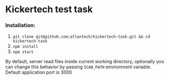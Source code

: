 # Kickertech test task

### Installation:

1. `git clone git@github.com:atlantech/kickertech-task.git && cd kickertech-task`
2. `npm install`
3. `npm start`

By default, server read files inside current working directory, optionally you can change this behavior by passing `SCAN_PATH` environment variable. Default application port is 3000
